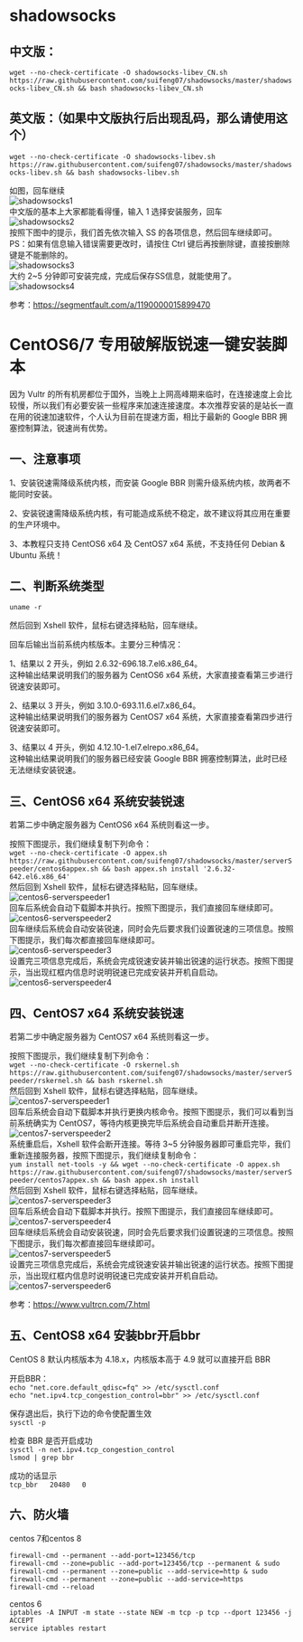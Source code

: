 # shadowsocks
## 中文版：
```wget --no-check-certificate -O shadowsocks-libev_CN.sh https://raw.githubusercontent.com/suifeng07/shadowsocks/master/shadowsocks-libev_CN.sh && bash shadowsocks-libev_CN.sh```

## 英文版：（如果中文版执行后出现乱码，那么请使用这个）  
```wget --no-check-certificate -O shadowsocks-libev.sh https://raw.githubusercontent.com/suifeng07/shadowsocks/master/shadowsocks-libev.sh && bash shadowsocks-libev.sh```    

如图，回车继续    
![](img/shadowsocks1.png "shadowsocks1")  
中文版的基本上大家都能看得懂，输入 1 选择安装服务，回车  
![](img/shadowsocks2.png "shadowsocks2")  
按照下图中的提示，我们首先依次输入 SS 的各项信息，然后回车继续即可。  
PS：如果有信息输入错误需要更改时，请按住 Ctrl 键后再按删除键，直接按删除键是不能删除的。  
![](img/shadowsocks3.png "shadowsocks3")  
大约 2~5 分钟即可安装完成，完成后保存SS信息，就能使用了。  
![](img/shadowsocks4.png "shadowsocks4")  

参考：<a href="https://segmentfault.com/a/1190000015899470" target="_blank">https://segmentfault.com/a/1190000015899470</a>

# CentOS6/7 专用破解版锐速一键安装脚本  
因为 Vultr 的所有机房都位于国外，当晚上上网高峰期来临时，在连接速度上会比较慢，所以我们有必要安装一些程序来加速连接速度。本次推荐安装的是站长一直在用的锐速加速软件，个人认为目前在提速方面，相比于最新的 Google BBR 拥塞控制算法，锐速尚有优势。 

## 一、注意事项  
1、安装锐速需降级系统内核，而安装 Google BBR 则需升级系统内核，故两者不能同时安装。  

2、安装锐速需降级系统内核，有可能造成系统不稳定，故不建议将其应用在重要的生产环境中。  

3、本教程只支持 CentOS6 x64 及 CentOS7 x64 系统，不支持任何 Debian & Ubuntu 系统！ 

## 二、判断系统类型

```uname -r```  

然后回到 Xshell 软件，鼠标右键选择粘贴，回车继续。  

回车后输出当前系统内核版本。主要分三种情况：  

1、结果以 2 开头，例如 2.6.32-696.18.7.el6.x86_64。  
这种输出结果说明我们的服务器为 CentOS6 x64 系统，大家直接查看第三步进行锐速安装即可。  

2、结果以 3 开头，例如 3.10.0-693.11.6.el7.x86_64。  
这种输出结果说明我们的服务器为 CentOS7 x64 系统，大家直接查看第四步进行锐速安装即可。  

3、结果以 4 开头，例如 4.12.10-1.el7.elrepo.x86_64。  
这种输出结果说明我们的服务器已经安装 Google BBR 拥塞控制算法，此时已经无法继续安装锐速。  

## 三、CentOS6 x64 系统安装锐速  

若第二步中确定服务器为 CentOS6 x64 系统则看这一步。

按照下图提示，我们继续复制下列命令：  
```wget --no-check-certificate -O appex.sh https://raw.githubusercontent.com/suifeng07/shadowsocks/master/serverSpeeder/centos6appex.sh && bash appex.sh install '2.6.32-642.el6.x86_64'```    
然后回到 Xshell 软件，鼠标右键选择粘贴，回车继续。  
![](img/centos6-serverspeeder1.png "centos6-serverspeeder1")   
回车后系统会自动下载脚本并执行。按照下图提示，我们直接回车继续即可。  
![](img/centos6-serverspeeder2.png "centos6-serverspeeder2")   
回车继续后系统会自动安装锐速，同时会先后要求我们设置锐速的三项信息。按照下图提示，我们每次都直接回车继续即可。  
![](img/centos6-serverspeeder3.png "centos6-serverspeeder3")  
设置完三项信息完成后，系统会完成锐速安装并输出锐速的运行状态。按照下图提示，当出现红框内信息时说明锐速已完成安装并开机自启动。  
![](img/centos6-serverspeeder4.png "centos6-serverspeeder4")  

## 四、CentOS7 x64 系统安装锐速  

若第二步中确定服务器为 CentOS7 x64 系统则看这一步。

按照下图提示，我们继续复制下列命令：  
```wget --no-check-certificate -O rskernel.sh https://raw.githubusercontent.com/suifeng07/shadowsocks/master/serverSpeeder/rskernel.sh && bash rskernel.sh```  
然后回到 Xshell 软件，鼠标右键选择粘贴，回车继续。  
![](img/centos7-serverspeeder1.png "centos7-serverspeeder1")  
回车后系统会自动下载脚本并执行更换内核命令。按照下图提示，我们可以看到当前系统确实为 CentOS7，等待内核更换完毕后系统会自动重启并断开连接。  
![](img/centos7-serverspeeder2.png "centos7-serverspeeder2")   
系统重启后，Xshell 软件会断开连接。等待 3~5 分钟服务器即可重启完毕，我们重新连接服务器，按照下图提示，我们继续复制命令：  
```yum install net-tools -y && wget --no-check-certificate -O appex.sh https://raw.githubusercontent.com/suifeng07/shadowsocks/master/serverSpeeder/centos7appex.sh && bash appex.sh install```  
然后回到 Xshell 软件，鼠标右键选择粘贴，回车继续。  
![](img/centos7-serverspeeder3.png "centos7-serverspeeder3")  
回车后系统会自动下载脚本并执行。按照下图提示，我们直接回车继续即可。  
![](img/centos7-serverspeeder4.png "centos7-serverspeeder4")  
回车继续后系统会自动安装锐速，同时会先后要求我们设置锐速的三项信息。按照下图提示，我们每次都直接回车继续即可。  
![](img/centos7-serverspeeder5.png "centos7-serverspeeder5")  
设置完三项信息完成后，系统会完成锐速安装并输出锐速的运行状态。按照下图提示，当出现红框内信息时说明锐速已完成安装并开机自启动。  
![](img/centos7-serverspeeder6.png "centos7-serverspeeder6")  

参考：<a href="https://www.vultrcn.com/7.html" target="_blank">https://www.vultrcn.com/7.html</a>  

## 五、CentOS8 x64 安装bbr开启bbr

CentOS 8 默认内核版本为 4.18.x，内核版本高于 4.9 就可以直接开启 BBR

开启BBR：  
```echo "net.core.default_qdisc=fq" >> /etc/sysctl.conf```  
```echo "net.ipv4.tcp_congestion_control=bbr" >> /etc/sysctl.conf```  
 
保存退出后，执行下边的命令使配置生效    
```sysctl -p```  

检查 BBR 是否开启成功    
```sysctl -n net.ipv4.tcp_congestion_control```  
```lsmod | grep bbr```  

成功的话显示    
```tcp_bbr   20480   0```  

## 六、防火墙
centos 7和centos 8    

```firewall-cmd --permanent --add-port=123456/tcp```  
```firewall-cmd --zone=public --add-port=123456/tcp --permanent & sudo firewall-cmd --permanent --zone=public --add-service=http & sudo firewall-cmd --permanent --zone=public --add-service=https```  
```firewall-cmd --reload``` 
 
centos 6    
```iptables -A INPUT -m state --state NEW -m tcp -p tcp --dport 123456 -j ACCEPT```    
```service iptables restart```    

 

